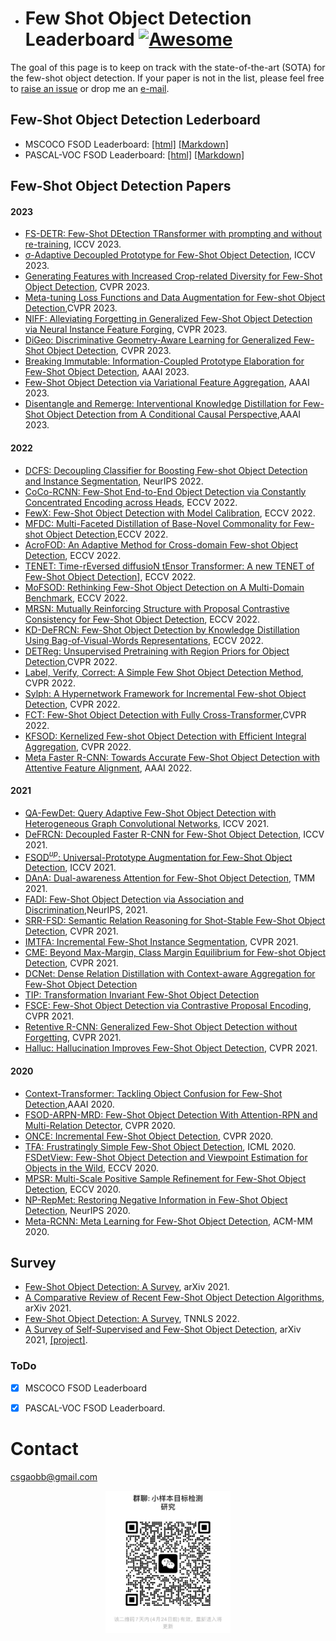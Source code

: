 - # Few Shot Object Detection Leaderboard [![Awesome](https://awesome.re/badge.svg)](https://awesome.re)

The goal of this page is to keep on track with the state-of-the-art (SOTA) for the few-shot object detection.
If your paper is not in the list, please feel free to [raise an issue](https://github.com/gaobb/Few-Shot-Object-Detection-Papers/issues) or drop me an [e-mail](mailto:csgaobb@gmail.com?subject=[GitHub]%fewshot%papers).

## Few-Shot Object Detection Lederboard 
- MSCOCO FSOD Leaderboard: [[html]](https://csgaobb.github.io/Projects/mscoco-fsod.html) [[Markdown]](https://github.com/gaobb/Few-Shot-Object-Detection-Papers/blob/master/mscoco-fsod.md)
- PASCAL-VOC FSOD Leaderboard: [[html]](https://csgaobb.github.io/Projects/pascalvoc-fsod.html) [[Markdown]](https://github.com/gaobb/Few-Shot-Object-Detection-Papers/blob/master/pascalvoc-fsod.md)

## Few-Shot Object Detection Papers
#### 2023
- [FS-DETR: Few-Shot DEtection TRansformer with prompting and without re-training](https://openaccess.thecvf.com/content/ICCV2023/papers/Bulat_FS-DETR_Few-Shot_DEtection_TRansformer_with_Prompting_and_without_Re-Training_ICCV_2023_paper.pdf), ICCV 2023.
- [σ-Adaptive Decoupled Prototype for Few-Shot Object Detection](https://openaccess.thecvf.com/content/ICCV2023/papers/Du_s-Adaptive_Decoupled_Prototype_for_Few-Shot_Object_Detection_ICCV_2023_paper.pdf), ICCV 2023.
- [Generating Features with Increased Crop-related Diversity for Few-Shot Object Detection](https://openaccess.thecvf.com/content/CVPR2023/papers/Xu_Generating_Features_With_Increased_Crop-Related_Diversity_for_Few-Shot_Object_Detection_CVPR_2023_paper.pdf), CVPR 2023.
- [Meta-tuning Loss Functions and Data Augmentation for Few-shot Object Detection](https://openaccess.thecvf.com/content/CVPR2023/papers/Demirel_Meta-Tuning_Loss_Functions_and_Data_Augmentation_for_Few-Shot_Object_Detection_CVPR_2023_paper.pdf),CVPR 2023.
- [NIFF: Alleviating Forgetting in Generalized Few-Shot Object Detection via Neural Instance Feature Forging](https://openaccess.thecvf.com/content/CVPR2023/papers/Guirguis_NIFF_Alleviating_Forgetting_in_Generalized_Few-Shot_Object_Detection_via_Neural_CVPR_2023_paper.pdf), CVPR 2023.
- [DiGeo: Discriminative Geometry-Aware Learning for Generalized Few-Shot Object Detection](https://openaccess.thecvf.com/content/CVPR2023/papers/Ma_DiGeo_Discriminative_Geometry-Aware_Learning_for_Generalized_Few-Shot_Object_Detection_CVPR_2023_paper.pdf), CVPR 2023.
- [Breaking Immutable: Information-Coupled Prototype Elaboration for Few-Shot Object Detection](https://ojs.aaai.org/index.php/AAAI/article/view/25274/25046), AAAI 2023.
- [Few-Shot Object Detection via Variational Feature Aggregation](https://ojs.aaai.org/index.php/AAAI/article/view/25153/24925), AAAI 2023.
- [Disentangle and Remerge: Interventional Knowledge Distillation for Few-Shot Object Detection from A Conditional Causal Perspective](https://ojs.aaai.org/index.php/AAAI/article/view/25216/24988),AAAI 2023.

#### 2022
- [DCFS: Decoupling Classifier for Boosting Few-shot Object Detection and Instance Segmentation](https://openreview.net/pdf?id=dVXO3Orjmxk), NeurIPS 2022.
- [CoCo-RCNN: Few-Shot End-to-End Object Detection via Constantly Concentrated Encoding across Heads](https://www.ecva.net/papers/eccv_2022/papers_ECCV/papers/136860056.pdf), ECCV 2022.
- [FewX: Few-Shot Object Detection with Model Calibration](https://www.ecva.net/papers/eccv_2022/papers_ECCV/papers/136790707.pdf), ECCV 2022.
- [MFDC: Multi-Faceted Distillation of Base-Novel Commonality for Few-shot Object Detection](https://www.ecva.net/papers/eccv_2022/papers_ECCV/papers/136690569.pdf),ECCV 2022. 
- [AcroFOD: An Adaptive Method for Cross-domain Few-shot Object Detection](https://www.ecva.net/papers/eccv_2022/papers_ECCV/papers/136930661.pdf), ECCV 2022.
- [TENET: Time-rEversed diffusioN tEnsor Transformer: A new TENET of Few-Shot Object Detection](https://www.ecva.net/papers/eccv_2022/papers_ECCV/papers/136800300.pdf)], ECCV 2022.
- [MoFSOD: Rethinking Few-Shot Object Detection on A Multi-Domain Benchmark](https://www.ecva.net/papers/eccv_2022/papers_ECCV/papers/136800354.pdf), ECCV 2022.
- [MRSN: Mutually Reinforcing Structure with Proposal Contrastive Consistency for Few-Shot Object Detection](https://www.ecva.net/papers/eccv_2022/papers_ECCV/papers/136800388.pdf), ECCV 2022.
- [KD-DeFRCN: Few-Shot Object Detection by Knowledge Distillation Using Bag-of-Visual-Words Representations](https://www.ecva.net/papers/eccv_2022/papers_ECCV/papers/136700279.pdf), ECCV 2022.
- [DETReg: Unsupervised Pretraining with Region Priors for Object Detection](https://arxiv.org/pdf/2106.04550.pdf),CVPR 2022.
- [Label, Verify, Correct: A Simple Few Shot Object Detection Method](https://openaccess.thecvf.com/content/CVPR2022/papers/Kaul_Label_Verify_Correct_A_Simple_Few_Shot_Object_Detection_Method_CVPR_2022_paper.pdf), CVPR 2022.
- [Sylph: A Hypernetwork Framework for Incremental Few-shot Object Detection](https://openaccess.thecvf.com/content/CVPR2022/papers/Yin_Sylph_A_Hypernetwork_Framework_for_Incremental_Few-Shot_Object_Detection_CVPR_2022_paper.pdf), CVPR 2022.
- [FCT: Few-Shot Object Detection with Fully Cross-Transformer](https://openaccess.thecvf.com/content/CVPR2022/papers/Han_Few-Shot_Object_Detection_With_Fully_Cross-Transformer_CVPR_2022_paper.pdf),CVPR 2022.
- [KFSOD: Kernelized Few-shot Object Detection with Efficient Integral Aggregation](https://openaccess.thecvf.com/content/CVPR2022/papers/Zhang_Kernelized_Few-Shot_Object_Detection_With_Efficient_Integral_Aggregation_CVPR_2022_paper.pdf), CVPR 2022.
- [Meta Faster R-CNN: Towards Accurate Few-Shot Object Detection with Attentive Feature Alignment](https://arxiv.org/abs/2104.07719), AAAI 2022.

#### 2021 
- [QA-FewDet: Query Adaptive Few-Shot Object Detection with Heterogeneous Graph Convolutional Networks](https://arxiv.org/abs/2112.09791), ICCV 2021.
- [DeFRCN: Decoupled Faster R-CNN for Few-Shot Object Detection](https://openaccess.thecvf.com/content/ICCV2021/papers/Qiao_DeFRCN_Decoupled_Faster_R-CNN_for_Few-Shot_Object_Detection_ICCV_2021_paper.pdf), ICCV 2021.
- [FSOD$^{up}$: Universal-Prototype Augmentation for Few-Shot Object Detection](https://openaccess.thecvf.com/content/ICCV2021/papers/Wu_Universal-Prototype_Enhancing_for_Few-Shot_Object_Detection_ICCV_2021_paper.pdf), ICCV 2021.
- [DAnA: Dual-awareness Attention for Few-Shot Object Detection](https://arxiv.org/pdf/2102.12152.pdf), TMM 2021.
- [FADI: Few-Shot Object Detection via Association and Discrimination](https://proceedings.neurips.cc/paper/2021/file/8a1e808b55fde9455cb3d8857ed88389-Paper.pdf),NeurIPS, 2021.
- [SRR-FSD: Semantic Relation Reasoning for Shot-Stable Few-Shot Object Detection](https://openaccess.thecvf.com/content/CVPR2021/papers/Zhu_Semantic_Relation_Reasoning_for_Shot-Stable_Few-Shot_Object_Detection_CVPR_2021_paper.pdf), CVPR 2021.
- [IMTFA: Incremental Few-Shot Instance Segmentation](https://openaccess.thecvf.com/content/CVPR2021/papers/Ganea_Incremental_Few-Shot_Instance_Segmentation_CVPR_2021_paper.pdf), CVPR 2021.
- [CME: Beyond Max-Margin, Class Margin Equilibrium for Few-shot Object Detection](https://openaccess.thecvf.com/content/CVPR2021/papers/Li_Beyond_Max-Margin_Class_Margin_Equilibrium_for_Few-Shot_Object_Detection_CVPR_2021_paper.pdf), CVPR 2021.
- [DCNet: Dense Relation Distillation with Context-aware Aggregation for Few-Shot Object Detection](https://openaccess.thecvf.com/content/CVPR2021/papers/Hu_Dense_Relation_Distillation_With_Context-Aware_Aggregation_for_Few-Shot_Object_Detection_CVPR_2021_paper.pdf)
- [TIP: Transformation Invariant Few-Shot Object Detection](https://openaccess.thecvf.com/content/CVPR2021/papers/Li_Transformation_Invariant_Few-Shot_Object_Detection_CVPR_2021_paper.pdf)
- [FSCE: Few-Shot Object Detection via Contrastive Proposal Encoding](https://openaccess.thecvf.com/content/CVPR2021/papers/Sun_FSCE_Few-Shot_Object_Detection_via_Contrastive_Proposal_Encoding_CVPR_2021_paper.pdf), CVPR 2021.
- [Retentive R-CNN: Generalized Few-Shot Object Detection without Forgetting](https://openaccess.thecvf.com/content/CVPR2021/papers/Fan_Generalized_Few-Shot_Object_Detection_Without_Forgetting_CVPR_2021_paper.pdf), CVPR 2021.
- [Halluc: Hallucination Improves Few-Shot Object Detection](https://openaccess.thecvf.com/content/CVPR2021/papers/Zhang_Hallucination_Improves_Few-Shot_Object_Detection_CVPR_2021_paper.pdf), CVPR 2021.
  
#### 2020
- [Context-Transformer: Tackling Object Confusion for Few-Shot Detection](https://arxiv.org/pdf/2003.07304.pdf),AAAI 2020.
- [FSOD-ARPN-MRD: Few-Shot Object Detection With Attention-RPN and Multi-Relation Detector](https://arxiv.org/abs/1908.01998), CVPR 2020.
- [ONCE: Incremental Few-Shot Object Detection](https://openaccess.thecvf.com/content_CVPR_2020/papers/Perez-Rua_Incremental_Few-Shot_Object_Detection_CVPR_2020_paper.pdf), CVPR 2020.
- [TFA: Frustratingly Simple Few-Shot Object Detection](https://arxiv.org/abs/2003.06957), ICML 2020.
[FSDetView: Few-Shot Object Detection and Viewpoint Estimation for Objects in the Wild](https://www.ecva.net/papers/eccv_2020/papers_ECCV/papers/123620188.pdf), ECCV 2020.
- [MPSR: Multi-Scale Positive Sample Refinement for Few-Shot Object Detection](https://arxiv.org/pdf/2007.09384.pdf), ECCV 2020.
- [NP-RepMet: Restoring Negative Information in Few-Shot Object Detection](https://arxiv.org/pdf/2010.11714.pdf), NeurIPS 2020.
- [Meta-RCNN: Meta Learning for Few-Shot Object Detection](https://dl.acm.org/doi/10.1145/3394171.3413832), ACM-MM 2020.

## Survey
- [Few-Shot Object Detection: A Survey](https://arxiv.org/pdf/2112.11699.pdf), arXiv 2021.
- [A Comparative Review of Recent Few-Shot Object Detection Algorithms](https://arxiv.org/pdf/2111.00201.pdf), arXiv 2021.
- [Few-Shot Object Detection: A Survey](https://dl.acm.org/doi/pdf/10.1145/3519022), TNNLS 2022.
- [A Survey of Self-Supervised and Few-Shot Object Detection](https://arxiv.org/pdf/2110.14711.pdf), arXiv 2021, [[project]](https://gabrielhuang.github.io/fsod-survey/).

### ToDo
- [x] MSCOCO FSOD Leaderboard
- [x] PASCAL-VOC FSOD Leaderboard.


# Contact
csgaobb@gmail.com

<div align="center"><img src="./wechatgroup.jpg" width="200"></div>


